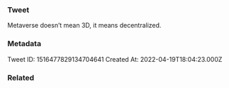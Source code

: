 ### Tweet
Metaverse doesn’t mean 3D, it means decentralized.

### Metadata
Tweet ID: 1516477829134704641
Created At: 2022-04-19T18:04:23.000Z

### Related

